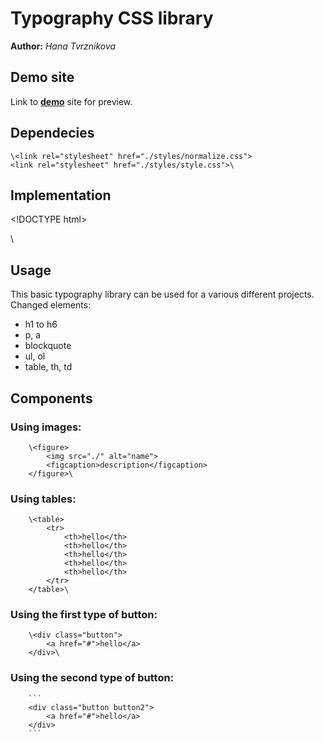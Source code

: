 # Typography CSS library
**Author:** *Hana Tvrznikova*
## Demo site
Link to **[demo](http://www.github.io)** site for preview.
## Dependecies
    \<link rel="stylesheet" href="./styles/normalize.css">
    <link rel="stylesheet" href="./styles/style.css">\
## Implementation
\<!DOCTYPE html>
<html lang="en">
<head>
    <meta charset="UTF-8">
    <meta name="viewport" content="width=device-width, initial-scale=1.0">
    <title>Typography</title>
    <link rel="stylesheet" href="./styles/normalize.css">
    <link rel="stylesheet" href="./styles/style.css">
</head>\

## Usage
This basic typography library can be used for a various different projects. 
Changed elements: 
  - h1 to h6
  - p, a
  - blockquote 
  - ul, ol
  - table, th, td
  
## Components
### Using images: 
        \<figure>
            <img src="./" alt="name">
            <figcaption>description</figcaption>
        </figure>\
        
### Using tables: 
        \<table>
            <tr>
                <th>hello</th>
                <th>hello</th>
                <th>hello</th>
                <th>hello</th>
                <th>hello</th>
            </tr>
        </table>\

### Using the first type of button: 
        \<div class="button">
            <a href="#">hello</a>
        </div>\

### Using the second type of button: 
        ```
        <div class="button button2">
            <a href="#">hello</a>
        </div>
        ```
